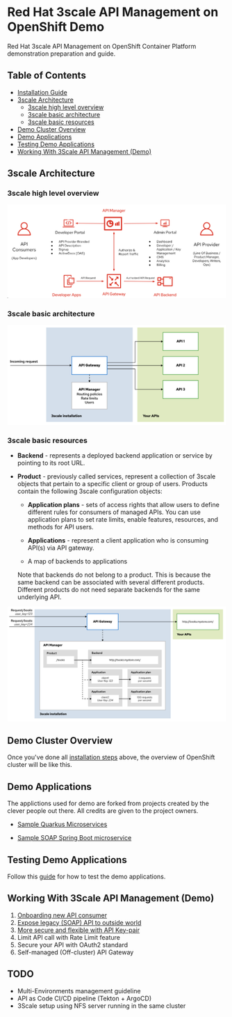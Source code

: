 # Red Hat 3scale API Management on OpenShift Demo

Red Hat 3scale API Management on OpenShift Container Platform demonstration preparation and guide.

## Table of Contents

- [Installation Guide](/documents/installation.md)
- [3scale Architecture](#3scale-architecture)
  - [3scale high level overview](#3scale-high-level-overview)
  - [3scale basic architecture](#3scale-basic-architecture)
  - [3scale basic resources](#3scale-basic-resources)
- [Demo Cluster Overview](#demo-cluster-overview)
- [Demo Applications](#demo-applications)
- [Testing Demo Applications](#testing-demo-applications)
- [Working With 3Scale API Management (Demo)](#working-with-3scale-api-management-demo)

## 3scale Architecture

### 3scale high level overview

![3scale overview](images/3scale-overview.png)

### 3scale basic architecture

![3scale architecture](images/3scale-architecture.png)

### 3scale basic resources

- **Backend** - represents a deployed backend application or service by pointing to its root URL.

- **Product** - previously called services, represent a collection of 3scale objects that pertain to a specific client or group of users. Products contain the following 3scale configuration objects:

  - **Application plans** - sets of access rights that allow users to define different rules for consumers of managed APIs. You can use application plans to set rate limits, enable features, resources, and methods for API users.

  - **Applications** - represent a client application who is consuming API(s) via API gateway.

  - A map of backends to applications

  Note that backends do not belong to a product. This is because the same backend can be associated with several different products. Different products do not need separate backends for the same underlying API.

![3scale resources](images/3scale-resources.png)

## Demo Cluster Overview

Once you've done all [installation steps](/documents/installation.md) above, the overview of OpenShift cluster will be like this.

## Demo Applications

The applictions used for demo are forked from projects created by the clever people out there. All credits are given to the project owners.

- [Sample Quarkus Microservices](https://github.com/audomsak/sample-quarkus-microservices)

- [Sample SOAP Spring Boot microservice](https://github.com/audomsak/ws-employee-soapcxf)

## Testing Demo Applications

Follow this [guide](documents/testing-application.md) for how to test the demo applications.

## Working With 3Scale API Management (Demo)

1. [Onboarding new API consumer](documents/onboarding-new-api-consumer.md)
2. [Expose legacy (SOAP) API to outside world](documents/expose-soap-api.md)
3. [More secure and flexible with API Key-pair](documents/secure-with-api-key-pair.md)
4. Limit API call with Rate Limit feature
5. Secure your API with OAuth2 standard
6. Self-managed (Off-cluster) API Gateway

## TODO

- Multi-Environments management guideline
- API as Code CI/CD pipeline (Tekton + ArgoCD)
- 3Scale setup using NFS server running in the same cluster
